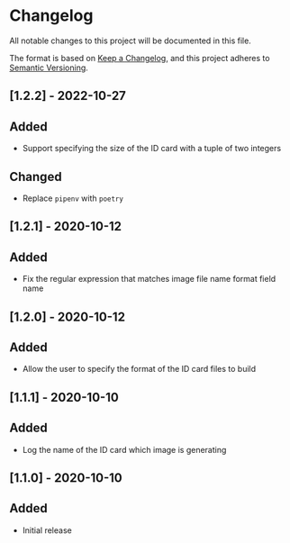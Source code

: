 # Changelog

All notable changes to this project will be documented in this file.

The format is based on [Keep a Changelog](https://keepachangelog.com/en/1.0.0/),
and this project adheres to [Semantic Versioning](https://semver.org/spec/v2.0.0.html).

## [1.2.2] - 2022-10-27
## Added
- Support specifying the size of the ID card with a tuple of two integers
## Changed
- Replace `pipenv` with `poetry`

## [1.2.1] - 2020-10-12
## Added
- Fix the regular expression that matches image file name format field name

## [1.2.0] - 2020-10-12
## Added
- Allow the user to specify the format of the ID card files to build

## [1.1.1] - 2020-10-10
## Added
- Log the name of the ID card which image is generating

## [1.1.0] - 2020-10-10
## Added
- Initial release

